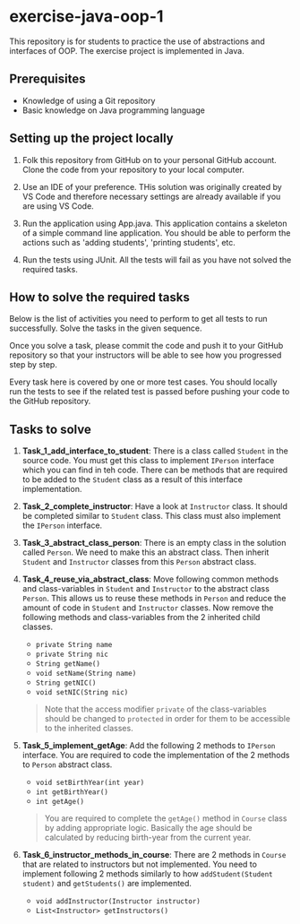 # exercise-java-oop-1

This repository is for students to practice the use of abstractions and interfaces of OOP. The exercise project is implemented in Java.

## Prerequisites

* Knowledge of using a Git repository
* Basic knowledge on Java programming language

## Setting up the project locally

1. Folk this repository from GitHub on to your personal GitHub account. Clone the code from your repository to your local computer.

1. Use an IDE of your preference. THis solution was originally created by VS Code and therefore necessary settings are already available if you are using VS Code.

1. Run the application using App.java. This application contains a skeleton of a simple command line application. You should be able to perform the actions such as 'adding students', 'printing students', etc.

1. Run the tests using JUnit. All the tests will fail as you have not solved the required tasks.

## How to solve the required tasks

Below is the list of activities you need to perform to get all tests to run successfully. Solve the tasks in the given sequence.

Once you solve a task, please commit the code and push it to your GitHub repository so that your instructors will be able to see how you progressed step by step.

Every task here is covered by one or more test cases. You should locally run the tests to see if the related test is passed before pushing your code to the GitHub repository.

## Tasks to solve

1. **Task_1_add_interface_to_student**: There is a class called ```Student``` in the source code. You must get this class to implement ```IPerson``` interface which you can find in teh code. There can be methods that are required to be added to the ```Student``` class as a result of this interface implementation.

1. **Task_2_complete_instructor**: Have a look at ```Instructor``` class. It should be completed similar to ```Student``` class. This class must also implement the ```IPerson``` interface.

1. **Task_3_abstract_class_person**: There is an empty class in the solution called ```Person```. We need to make this an abstract class. Then inherit ```Student``` and ```Instructor``` classes from this ```Person``` abstract class.

1. **Task_4_reuse_via_abstract_class**: Move following common methods and class-variables in ```Student``` and ```Instructor``` to the abstract class ```Person```. This allows us to reuse these methods in ```Person``` and reduce the amount of code in ```Student``` and ```Instructor``` classes. Now remove the following methods and class-variables from the 2 inherited child classes.
    * ```private String name```
    * ```private String nic```
    * ```String getName()```
    * ```void setName(String name)```
    * ```String getNIC()```
    * ```void setNIC(String nic)```  

    > Note that the access modifier ```private``` of the class-variables should be changed to ```protected``` in order for them to be accessible to the inherited classes.

1. **Task_5_implement_getAge**: Add the following 2 methods to ```IPerson``` interface. You are required to code the implementation of the 2 methods to ```Person``` abstract class.
    * ```void setBirthYear(int year)```
    * ```int getBirthYear()```
    * ```int getAge()```

    > You are required to complete the ```getAge()``` method in ```Course``` class by adding appropriate logic. Basically the age should be calculated by reducing birth-year from the current year.

1. **Task_6_instructor_methods_in_course**: There are 2 methods  in ```Course``` that are related to instructors but not implemented. You need to implement following 2 methods similarly to how ```addStudent(Student student)``` and ```getStudents()``` are implemented.
    * ```void addInstructor(Instructor instructor)```
    * ```List<Instructor> getInstructors()```
